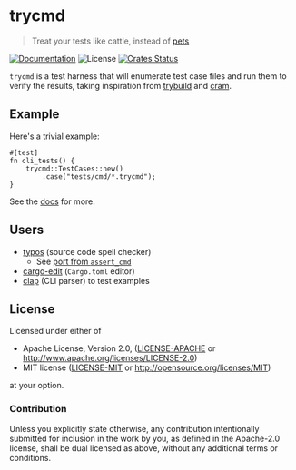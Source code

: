 # trycmd

> Treat your tests like cattle, instead of [pets](https://docs.rs/snapbox)

[![Documentation](https://img.shields.io/badge/docs-master-blue.svg)][Documentation]
![License](https://img.shields.io/crates/l/trycmd.svg)
[![Crates Status](https://img.shields.io/crates/v/trycmd.svg)](https://crates.io/crates/trycmd)

`trycmd` is a test harness that will enumerate test case files and run them to verify the
results, taking inspiration from
[trybuild](https://crates.io/crates/trybuild) and [cram](https://bitheap.org/cram/).

## Example

Here's a trivial example:

```rust,no_run
#[test]
fn cli_tests() {
    trycmd::TestCases::new()
        .case("tests/cmd/*.trycmd");
}
```

See the [docs](http://docs.rs/trycmd) for more.

## Users

- [typos](https://github.com/crate-ci/typos) (source code spell checker)
  - See [port from `assert_cmd`](https://github.com/crate-ci/typos/compare/a8ae8a5..cdfdc4084c928423211c6a80acbd24dbed7108f6)
- [cargo-edit](https://github.com/killercup/cargo-edit) (`Cargo.toml` editor)
- [clap](https://github.com/clap-rs/clap/) (CLI parser) to test examples

## License

Licensed under either of

 * Apache License, Version 2.0, ([LICENSE-APACHE](LICENSE-APACHE) or http://www.apache.org/licenses/LICENSE-2.0)
 * MIT license ([LICENSE-MIT](LICENSE-MIT) or http://opensource.org/licenses/MIT)

at your option.

### Contribution

Unless you explicitly state otherwise, any contribution intentionally
submitted for inclusion in the work by you, as defined in the Apache-2.0
license, shall be dual licensed as above, without any additional terms or
conditions.

[Crates.io]: https://crates.io/crates/trycmd
[Documentation]: https://docs.rs/trycmd
